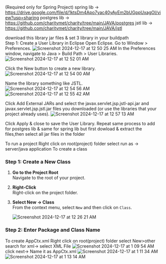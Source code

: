 (Required only for Spring Project) spring lib -> https://drive.google.com/file/d/1ktsDm4Apo7yac40yAyEm2bUGppUxagOl/view?usp=sharing
postgres lib -> https://github.com/charitymet/charity/tree/main/JAVA/postgres
jstl lib -> https://github.com/charitymet/charity/tree/main/JAVA/jstl

download this library jar files & set 3 library in your buildpath  
Step 1: Create a User Library in Eclipse
Open Eclipse.
Go to Window > Preferences.
![Screenshot 2024-12-17 at 12 50 25 AM](https://github.com/user-attachments/assets/0b15c31b-f6ac-4972-8330-bf298227acfe)
In the Preferences window, navigate to Java > Build Path > User Libraries.
![Screenshot 2024-12-17 at 12 52 01 AM](https://github.com/user-attachments/assets/14be7251-09a7-43d4-afb8-4cf5df07ea5a)

Click the New button to create a new library.
![Screenshot 2024-12-17 at 12 54 00 AM](https://github.com/user-attachments/assets/7a48f3a1-45a8-483d-b3e6-944a6b9cc129)

Name the library something like JSTL.
![Screenshot 2024-12-17 at 12 54 56 AM](https://github.com/user-attachments/assets/762469ba-d3d9-4bd2-a55f-b4121f6e392d)
![Screenshot 2024-12-17 at 12 55 42 AM](https://github.com/user-attachments/assets/0cbb9c44-0e1d-4654-b671-bbeebffa570f)

Click Add External JARs and select the javax.servlet.jsp.jstl-api.jar and javax.servlet.jsp.jstl.jar files you downloaded (or use the libraries that your project already uses).
![Screenshot 2024-12-17 at 12 57 13 AM](https://github.com/user-attachments/assets/45bf9b84-b9e9-4764-b415-807b141f8c6b)

Click Apply & close to save the User Library.
Repeat same process to add for postgres lib
& same for spring lib but first dowload & extract the files,then select all jar files in the folder

To run a project Right click on root(project) folder select run as -> server/java application
To create a class
### Step 1: Create a New Class

1. **Go to the Project Root**  
   Navigate to the root of your project.

2. **Right-Click**  
   Right-click on the project folder.

3. **Select New -> Class**  
   From the context menu, select `New` and then click on `Class`.

   ![Screenshot 2024-12-17 at 12 26 21 AM](https://github.com/user-attachments/assets/664536a5-53e0-487b-a87d-5df6815231dd)

### Step 2: Enter Package and Class Name

To create AppCtx.xml
 Right click on root(project) folder select New>other
 search for xml-> select XML File 
 ![Screenshot 2024-12-17 at 1 09 54 AM](https://github.com/user-attachments/assets/419a4b89-99d0-449b-a1ff-1bbd4100b843)
click next-> Name it as AppCtx.xml
![Screenshot 2024-12-17 at 1 11 34 AM](https://github.com/user-attachments/assets/1789254f-4477-488c-9611-2b381fb0f70f)
![Screenshot 2024-12-17 at 1 13 14 AM](https://github.com/user-attachments/assets/5ece7adc-19f5-45bf-80f3-c2f93e777757)







 
